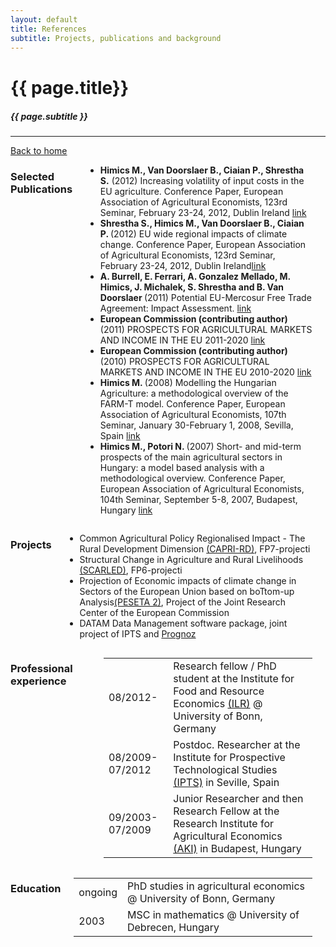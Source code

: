 ```yaml
---
layout: default
title: References
subtitle: Projects, publications and background
---
```




<h1 class="remove-bottom" style="margin-top: 40px">{{ page.title}}</h1>
<h5>{{ page.subtitle }}</h5>

<hr />

<div class="sixteen columns">
 <a href="http://trialsolution.github.com">Back to home</a> 
</div>



<div class="sixteen columns">

<h3>Selected Publications</h3>

<ul>
<li> <strong> Himics M., Van Doorslaer B., Ciaian P., Shrestha S.</strong> (2012) Increasing volatility of input costs in the EU agriculture. Conference Paper, European Association of Agricultural Economists, 123rd Seminar, February 23-24, 2012, Dublin Ireland <a href="http://purl.umn.edu/122531" target="_blank">link</a></li>
	
<li> <strong> Shrestha S., Himics M., Van Doorslaer B., Ciaian P. </strong> (2012) EU wide regional impacts of climate change. Conference Paper, European Association of Agricultural Economists, 123rd Seminar, February 23-24, 2012, Dublin Ireland<a href="http://purl.umn.edu/122546" target="_blank">link</a></li>


<li> <strong> A. Burrell, E. Ferrari, A. Gonzalez Mellado, M. Himics, J. Michalek, S. Shrestha and B. Van Doorslaer </strong> (2011) Potential EU-Mercosur Free Trade Agreement: Impact Assessment. <a href="http://ipts.jrc.ec.europa.eu/publications/pub.cfm?id=4819" target="_blank">link</a></li>

<li> <strong> European Commission (contributing author)</strong> (2011) PROSPECTS FOR AGRICULTURAL MARKETS AND INCOME IN THE EU 2011-2020 <a href="http://ec.europa.eu/agriculture/publi/caprep/prospects2011/fullrep_en.pdf" target="_blank">link</a></li>

<li> <strong> European Commission (contributing author)</strong> (2010) PROSPECTS FOR AGRICULTURAL MARKETS AND INCOME IN THE EU 2010-2020 <a href="http://ec.europa.eu/agriculture/publi/caprep/prospects2010/fullrep_en.pdf" target="_blank">link</a></li>

<li> <strong> Himics M. </strong> (2008) Modelling the Hungarian Agriculture: a methodological overview of the FARM-T model. Conference Paper, European Association of Agricultural Economists, 107th Seminar, January 30-February 1, 2008, Sevilla, Spain <a href="http://purl.umn.edu/6697" target="_blank">link</a></li>

<li> <strong> Himics M., Potori N. </strong> (2007) Short- and mid-term prospects of the main agricultural sectors in Hungary: a model based analysis with a methodological overview. Conference Paper, European Association of Agricultural Economists, 104th Seminar, September 5-8, 2007, Budapest, Hungary <a href="http://purl.umn.edu/7844" target="_blank">link</a></li>

</ul>


 <hr/>

</div>



<div class="sixteen columns">

<h3>Projects</h3>

<ul>
<li> Common Agricultural Policy Regionalised Impact - The Rural Development Dimension <a href="http://www.ilr.uni-bonn.de/agpo/rsrch/capri-rd/caprird_e.htm" target="_blank">(CAPRI-RD)</a>, FP7-projecti </li>
<li> Structural Change in Agriculture and Rural Livelihoods <a href="http://scarled.eu/" target="_blank">(SCARLED)</a>, FP6-projecti </li>
<li> Projection of Economic impacts of climate change in Sectors of the European Union based on boTtom-up Analysis<a href="http://139.191.1.75/peseta/" target="_blank">(PESETA 2)</a>, Project of the Joint Research Center of the European Commission </li>
<li> DATAM Data Management software package, joint project of IPTS and <a href="http://www.prognoz.com/en/index.phptarget="_blank">Prognoz</a> </li>

</ul>

<hr/>
   
</div>

<div class="sixteen columns">

<h3>Professional experience</h3>

  <TABLE> 
      <TR ALIGN=LEFT><TD>08/2012-       </TD><TD>Research fellow / PhD student at the Institute for Food and Resource Economics <a href="http://www.ilr.uni-bonn.de/agpo/agpo_e.htm" target="_blank">(ILR)</a> @ University of Bonn, Germany</TD></TR>
	  <TR ALIGN=LEFT><TD>08/2009-07/2012</TD><TD>Postdoc. Researcher at the Institute for Prospective Technological Studies <a href="http://agrilife.jrc.ec.europa.eu/agritrade.html" target="_blank">(IPTS)</a> in Seville, Spain</TD></TR>
      <TR ALIGN=LEFT><TD>09/2003-07/2009</TD><TD>Junior Researcher and then Research Fellow at the Research Institute for Agricultural Economics <a href="http://www.aki.gov.hu" target="_blank">(AKI)</a> in Budapest, Hungary</TD></TR> 
   </TABLE>

<hr/>
</div>


<div class="sixteen columns">

<h3>Education</h3>

  <TABLE>
      <TR ALIGN=LEFT><TD>ongoing        </TD><TD>PhD studies in agricultural economics @ University of Bonn, Germany</TD></TR>
	  <TR ALIGN=LEFT><TD>2003           </TD><TD>MSC in mathematics @ University of Debrecen, Hungary</TD></TR>       
   </TABLE>

 <hr/>

</div>

